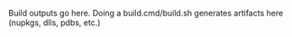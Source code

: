 Build outputs go here. Doing a build.cmd/build.sh generates artifacts here (nupkgs, dlls, pdbs, etc.)
